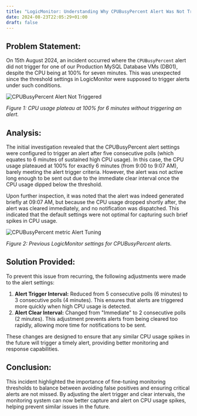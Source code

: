 ```yaml
---
title: "LogicMonitor: Understanding Why CPUBusyPercent Alert Was Not Triggered"
date: 2024-08-23T22:05:29+01:00
draft: false
---
```

## Problem Statement:
On 15th August 2024, an incident occurred where the `CPUBusyPercent` alert did not trigger for one of our Production MySQL Database VMs (DB01), despite the CPU being at 100% for seven minutes. This was unexpected since the threshold settings in LogicMonitor were supposed to trigger alerts under such conditions.

![CPUBusyPercent Alert Not Triggered](/LM_01.PNG)

*Figure 1: CPU usage plateau at 100% for 6 minutes without triggering an alert.*

## Analysis:
The initial investigation revealed that the CPUBusyPercent alert settings were configured to trigger an alert after five consecutive polls (which equates to 6 minutes of sustained high CPU usage). In this case, the CPU usage plateaued at 100% for exactly 6 minutes (from 9:00 to 9:07 AM), barely meeting the alert trigger criteria. However, the alert was not active long enough to be sent out due to the immediate clear interval once the CPU usage dipped below the threshold.

Upon further inspection, it was noted that the alert was indeed generated briefly at 09:07 AM, but because the CPU usage dropped shortly after, the alert was cleared immediately, and no notification was dispatched. This indicated that the default settings were not optimal for capturing such brief spikes in CPU usage.

![CPUBusyPercent metric Alert Tuning](/LM_02.PNG)

*Figure 2: Previous LogicMonitor settings for CPUBusyPercent alerts.*

## Solution Provided:
To prevent this issue from recurring, the following adjustments were made to the alert settings:

1. **Alert Trigger Interval:** Reduced from 5 consecutive polls (6 minutes) to 3 consecutive polls (4 minutes). This ensures that alerts are triggered more quickly when high CPU usage is detected.
2. **Alert Clear Interval:** Changed from "Immediate" to 2 consecutive polls (2 minutes). This adjustment prevents alerts from being cleared too rapidly, allowing more time for notifications to be sent.

These changes are designed to ensure that any similar CPU usage spikes in the future will trigger a timely alert, providing better monitoring and response capabilities.

## Conclusion:
This incident highlighted the importance of fine-tuning monitoring thresholds to balance between avoiding false positives and ensuring critical alerts are not missed. By adjusting the alert trigger and clear intervals, the monitoring system can now better capture and alert on CPU usage spikes, helping prevent similar issues in the future.
